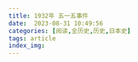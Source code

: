 ```yaml
---
title: 1932年 五一五事件
date:  2023-08-31 10:49:56
categories: [阅读,全历史,历史,日本史]
tags: article
index_img: 
---
```


